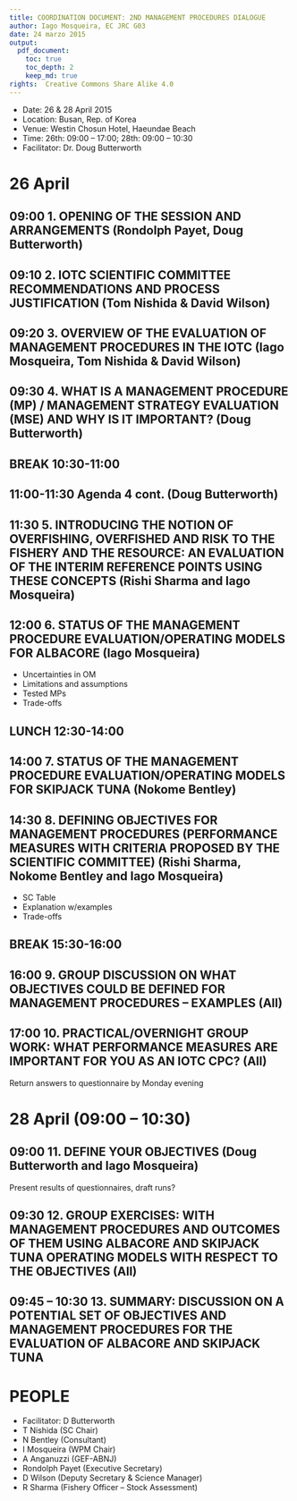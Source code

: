 ```yaml
---
title: COORDINATION DOCUMENT: 2ND MANAGEMENT PROCEDURES DIALOGUE
author: Iago Mosqueira, EC JRC G03
date: 24 marzo 2015
output:
  pdf_document:
    toc: true
    toc_depth: 2
    keep_md: true
rights:  Creative Commons Share Alike 4.0
---
```


- Date: 26 & 28 April 2015
- Location: Busan, Rep. of Korea
- Venue: Westin Chosun Hotel, Haeundae Beach
- Time: 26th: 09:00 – 17:00; 28th: 09:00 – 10:30
- Facilitator: Dr. Doug Butterworth



# 26 April

## 09:00 1.	OPENING OF THE SESSION AND ARRANGEMENTS (Rondolph Payet, Doug Butterworth)

## 09:10 2.	IOTC SCIENTIFIC COMMITTEE RECOMMENDATIONS AND PROCESS JUSTIFICATION (Tom Nishida & David Wilson)

## 09:20 3.	OVERVIEW OF THE  EVALUATION OF MANAGEMENT PROCEDURES IN THE IOTC (Iago Mosqueira, Tom Nishida & David Wilson)

## 09:30 4.	WHAT IS A MANAGEMENT PROCEDURE (MP) / MANAGEMENT STRATEGY EVALUATION (MSE) AND WHY IS IT IMPORTANT? (Doug Butterworth)

## BREAK 10:30-11:00

## 11:00-11:30 Agenda 4 cont. (Doug Butterworth)

## 11:30 5.	INTRODUCING THE NOTION OF OVERFISHING, OVERFISHED AND RISK TO THE FISHERY AND THE RESOURCE: AN EVALUATION OF THE INTERIM REFERENCE POINTS USING THESE CONCEPTS (Rishi Sharma and Iago Mosqueira)

## 12:00 6.	STATUS OF THE MANAGEMENT PROCEDURE EVALUATION/OPERATING MODELS FOR ALBACORE (Iago Mosqueira)

- Uncertainties in OM
- Limitations and assumptions
- Tested MPs
- Trade-offs

## LUNCH 12:30-14:00

## 14:00 7.	STATUS OF THE MANAGEMENT PROCEDURE EVALUATION/OPERATING MODELS FOR SKIPJACK TUNA (Nokome Bentley)

## 14:30 8.	DEFINING OBJECTIVES FOR MANAGEMENT PROCEDURES (PERFORMANCE MEASURES WITH CRITERIA PROPOSED BY THE SCIENTIFIC COMMITTEE) (Rishi Sharma, Nokome Bentley and Iago Mosqueira)

- SC Table
- Explanation w/examples
- Trade-offs

## BREAK 15:30-16:00

## 16:00 9.	GROUP DISCUSSION ON WHAT OBJECTIVES COULD BE DEFINED FOR MANAGEMENT PROCEDURES – EXAMPLES (All)

## 17:00 10.	PRACTICAL/OVERNIGHT GROUP WORK: WHAT PERFORMANCE MEASURES ARE IMPORTANT FOR YOU AS AN IOTC CPC? (All)

Return answers to questionnaire by Monday evening

# 28 April (09:00 – 10:30)

## 09:00 11.	DEFINE YOUR OBJECTIVES (Doug Butterworth and Iago Mosqueira)

Present results of questionnaires, draft runs?

## 09:30 12.	GROUP EXERCISES: WITH MANAGEMENT PROCEDURES AND OUTCOMES OF THEM USING ALBACORE AND SKIPJACK TUNA OPERATING MODELS WITH RESPECT TO THE OBJECTIVES (All) 


## 09:45 – 10:30 13.	SUMMARY: DISCUSSION ON A POTENTIAL SET OF OBJECTIVES AND MANAGEMENT PROCEDURES FOR THE EVALUATION OF ALBACORE AND SKIPJACK TUNA  

# PEOPLE

- Facilitator: D Butterworth
- T Nishida (SC Chair)
- N Bentley (Consultant)
- I Mosqueira (WPM Chair) 
- A Anganuzzi (GEF-ABNJ)
- Rondolph Payet (Executive Secretary)
- D Wilson (Deputy  Secretary & Science Manager)
- R Sharma (Fishery Officer – Stock Assessment)
